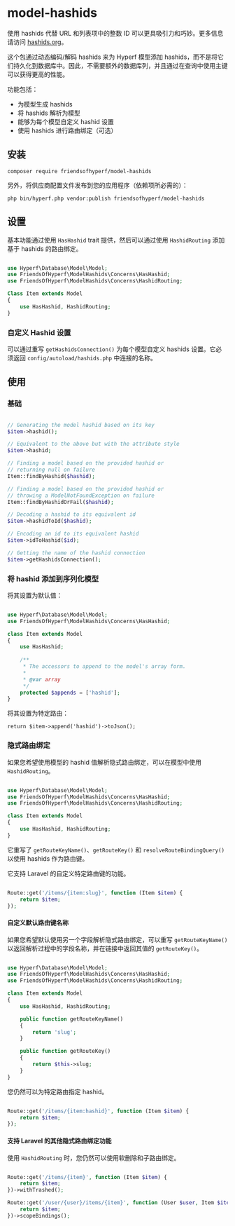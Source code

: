 # model-hashids

使用 hashids 代替 URL 和列表项中的整数 ID 可以更具吸引力和巧妙。更多信息请访问 [hashids.org](https://hashids.org/)。

这个包通过动态编码/解码 hashids 来为 Hyperf 模型添加 hashids，而不是将它们持久化到数据库中。因此，不需要额外的数据库列，并且通过在查询中使用主键可以获得更高的性能。

功能包括：

- 为模型生成 hashids
- 将 hashids 解析为模型
- 能够为每个模型自定义 hashid 设置
- 使用 hashids 进行路由绑定（可选）

## 安装

```shell
composer require friendsofhyperf/model-hashids
```

另外，将供应商配置文件发布到您的应用程序（依赖项所必需的）：

```shell
php bin/hyperf.php vendor:publish friendsofhyperf/model-hashids
```

## 设置

基本功能通过使用 `HasHashid` trait 提供，然后可以通过使用 `HashidRouting` 添加基于 hashids 的路由绑定。

```php

use Hyperf\Database\Model\Model;
use FriendsOfHyperf\ModelHashids\Concerns\HasHashid;
use FriendsOfHyperf\ModelHashids\Concerns\HashidRouting;

Class Item extends Model
{
    use HasHashid, HashidRouting;
}

```

### 自定义 Hashid 设置

可以通过重写 `getHashidsConnection()` 为每个模型自定义 hashids 设置。它必须返回 `config/autoload/hashids.php` 中连接的名称。

## 使用

### 基础

```php

// Generating the model hashid based on its key
$item->hashid();

// Equivalent to the above but with the attribute style
$item->hashid;

// Finding a model based on the provided hashid or
// returning null on failure
Item::findByHashid($hashid);

// Finding a model based on the provided hashid or
// throwing a ModelNotFoundException on failure
Item::findByHashidOrFail($hashid);

// Decoding a hashid to its equivalent id 
$item->hashidToId($hashid);

// Encoding an id to its equivalent hashid
$item->idToHashid($id);

// Getting the name of the hashid connection
$item->getHashidsConnection();

```

### 将 hashid 添加到序列化模型

将其设置为默认值：

```php

use Hyperf\Database\Model\Model;
use FriendsOfHyperf\ModelHashids\Concerns\HasHashid;

class Item extends Model
{
    use HasHashid;
    
    /**
     * The accessors to append to the model's array form.
     *
     * @var array
     */
    protected $appends = ['hashid'];
}

```

将其设置为特定路由：

`return $item->append('hashid')->toJson();`

### 隐式路由绑定

如果您希望使用模型的 hashid 值解析隐式路由绑定，可以在模型中使用 `HashidRouting`。

```php

use Hyperf\Database\Model\Model;
use FriendsOfHyperf\ModelHashids\Concerns\HasHashid;
use FriendsOfHyperf\ModelHashids\Concerns\HashidRouting;

class Item extends Model
{
    use HasHashid, HashidRouting;
}

```

它重写了 `getRouteKeyName()`、`getRouteKey()` 和 `resolveRouteBindingQuery()` 以使用 hashids 作为路由键。

它支持 Laravel 的自定义特定路由键的功能。

```php

Route::get('/items/{item:slug}', function (Item $item) {
    return $item;
});

```

#### 自定义默认路由键名称

如果您希望默认使用另一个字段解析隐式路由绑定，可以重写 `getRouteKeyName()` 以返回解析过程中的字段名称，并在链接中返回其值的 `getRouteKey()`。

```php

use Hyperf\Database\Model\Model;
use FriendsOfHyperf\ModelHashids\Concerns\HasHashid;
use FriendsOfHyperf\ModelHashids\Concerns\HashidRouting;

class Item extends Model
{
    use HasHashid, HashidRouting;

    public function getRouteKeyName()
    {
        return 'slug';
    }

    public function getRouteKey()
    {
        return $this->slug;
    }
}

```

您仍然可以为特定路由指定 hashid。

```php

Route::get('/items/{item:hashid}', function (Item $item) {
    return $item;
});

```

#### 支持 Laravel 的其他隐式路由绑定功能

使用 `HashidRouting` 时，您仍然可以使用软删除和子路由绑定。

```php

Route::get('/items/{item}', function (Item $item) {
    return $item;
})->withTrashed();

Route::get('/user/{user}/items/{item}', function (User $user, Item $item) {
    return $item;
})->scopeBindings();

```
